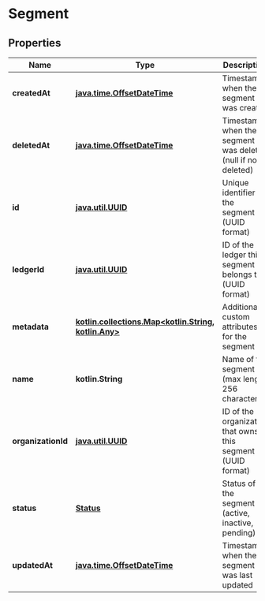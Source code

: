 
# Segment

## Properties
| Name | Type | Description | Notes |
| ------------ | ------------- | ------------- | ------------- |
| **createdAt** | [**java.time.OffsetDateTime**](java.time.OffsetDateTime.md) | Timestamp when the segment was created |  [optional] |
| **deletedAt** | [**java.time.OffsetDateTime**](java.time.OffsetDateTime.md) | Timestamp when the segment was deleted (null if not deleted) |  [optional] |
| **id** | [**java.util.UUID**](java.util.UUID.md) | Unique identifier for the segment (UUID format) |  [optional] |
| **ledgerId** | [**java.util.UUID**](java.util.UUID.md) | ID of the ledger this segment belongs to (UUID format) |  [optional] |
| **metadata** | [**kotlin.collections.Map&lt;kotlin.String, kotlin.Any&gt;**](kotlin.Any.md) | Additional custom attributes for the segment |  [optional] |
| **name** | **kotlin.String** | Name of the segment (max length 256 characters) |  [optional] |
| **organizationId** | [**java.util.UUID**](java.util.UUID.md) | ID of the organization that owns this segment (UUID format) |  [optional] |
| **status** | [**Status**](Status.md) | Status of the segment (active, inactive, pending) |  [optional] |
| **updatedAt** | [**java.time.OffsetDateTime**](java.time.OffsetDateTime.md) | Timestamp when the segment was last updated |  [optional] |



